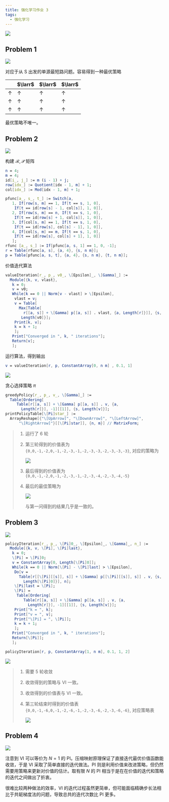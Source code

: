 ```yaml
---
title: 强化学习作业 3
tags:
  - 强化学习
---
```


![](https://img.duanyll.com/img/20240317121232.png)

## Problem 1

![](https://img.duanyll.com/img/20240317121318.png)

对应于从 S 出发的单源最短路问题。容易得到一种最优策略

|            | $\larr$    | $\larr$    | $\larr$    |
| ---------- | ---------- | ---------- | ---------- |
| $\uparrow$ | $\uparrow$ | $\uparrow$ | $\uparrow$ |
| $\uparrow$ | $\uparrow$ | $\uparrow$ | $\uparrow$ |
| $\uparrow$ | $\uparrow$ | $\uparrow$ | $\uparrow$ |

最优策略不唯一。

## Problem 2

![](https://img.duanyll.com/img/20240317121858.png)

构建 $\mathcal{R}, \mathcal{P}$ 矩阵

```mathematica
n = 4;
m = 4;
id[i_, j_] := m (i - 1) + j;
row[idx_] := Quotient[idx - 1, m] + 1;
col[idx_] := Mod[idx - 1, m] + 1;
```

```mathematica
pfunc[a_, s_, t_] := Switch[a,
   1, If[row[s, m] == 1, If[t == s, 1, 0],
    If[t == id[row[s] - 1, col[s]], 1, 0]],
   2, If[row[s, m] == n, If[t == s, 1, 0],
    If[t == id[row[s] + 1, col[s]], 1, 0]],
   3, If[col[s, m] == 1, If[t == s, 1, 0],
    If[t == id[row[s], col[s] - 1], 1, 0]],
   4, If[col[s, m] == m, If[t == s, 1, 0],
    If[t == id[row[s], col[s] + 1], 1, 0]]
   ];
rfunc [a_, s_] := If[pfunc[a, s, 1] == 1, 0, -1];
r = Table[rfunc[a, s], {a, 4}, {s, n m}];
p = Table[pfunc[a, s, t], {a, 4}, {s, n m}, {t, n m}];
```

价值迭代算法

```mathematica
valueIteration[r_, p_, v0_, \[Epsilon]_, \[Gamma]_] :=
  Module[{k, v, vlast},
   k = 0;
   v = v0;
   While[k == 0 || Norm[v - vlast] > \[Epsilon],
    vlast = v;
    v = Table[
      Max[Table[
        r[[a, s]] + \[Gamma] p[[a, s]] . vlast, {a, Length[r]}]], {s,
       Length[v0]}];
    Print[k, v];
    k = k + 1;
    ];
   Print["Converged in ", k, " iterations"];
   Return[v];
   ];
```

运行算法，得到输出

```mathematica
v = valueIteration[r, p, ConstantArray[0, n m] , 0.1, 1]
```

![](https://img.duanyll.com/img/20240317151607.png)

贪心选择策略 $\pi$

```mathematica
greedyPolicy[r_, p_, v_, \[Gamma]_] :=
  Table[Ordering[
     Table[r[[a, s]] + \[Gamma] p[[a, s]] . v, {a,
       Length[r]}], -1][[1]], {s, Length[v]}];
printPolicyTable[\[Pi]star_] :=
  ArrayReshape[{"\[UpArrow]", "\[DownArrow]", "\[LeftArrow]",
      "\[RightArrow]"}[[\[Pi]star]], {n, m}] // MatrixForm;
```

> 1. 运行了 6 轮
> 2. 第三轮得到的价值表为 `{0,0,-1,-2,0,-1,-2,-3,-1,-2,-3,-3,-2,-3,-3,-3}`, 对应的策略为
>
>    ![](https://img.duanyll.com/img/20240317151857.png)
>
> 3. 最后得到的价值表为 `{0,0,-1,-2,0,-1,-2,-3,-1,-2,-3,-4,-2,-3,-4,-5}`
> 4. 最后的最佳策略为
>
>    ![](https://img.duanyll.com/img/20240317152024.png)
>
>    与第一问得到的结果几乎是一致的。

## Problem 3

![](https://img.duanyll.com/img/20240317152119.png)

```mathematica
policyIteration[r_, p_, \[Pi]0_, \[Epsilon]_, \[Gamma]_, n_] :=
  Module[{k, v, \[Pi], \[Pi]last},
   k = 0;
   \[Pi] = \[Pi]0;
   v = ConstantArray[0, Length[\[Pi]0]];
   While[k == 0 || Norm[\[Pi] - \[Pi]last] > \[Epsilon],
    Do[v =
      Table[r[[\[Pi][[s]], s]] + \[Gamma] p[[\[Pi][[s]], s]] . v, {s,
        Length[\[Pi]0]}], n];
    \[Pi]last = \[Pi];
    \[Pi] =
     Table[Ordering[
        Table[r[[a, s]] + \[Gamma] p[[a, s]] . v, {a,
          Length[r]}], -1][[1]], {s, Length[v]}];
    Print["k = ", k];
    Print["v = ", v];
    Print["\[Pi] = ", \[Pi]];
    k = k + 1;
    ];
   Print["Converged in ", k, " iterations"];
   Return[\[Pi]];
   ];
```

```mathematica
policyIteration[r, p, ConstantArray[1, n m], 0.1, 1, 2]
```

![](https://img.duanyll.com/img/20240317155613.png)

> 1. 需要 5 轮收敛
> 2. 收敛得到的策略与 VI 一致。
> 3. 收敛得到的价值表与 VI 一致。
> 4. 第三轮结束时得到的价值表 `{0,0,-1,-6,0,-1,-2,-6,-1,-2,-3,-6,-2,-3,-6,-6}`, 对应策略表
>
>    ![](https://img.duanyll.com/img/20240317155905.png)

## Problem 4

![](https://img.duanyll.com/img/20240317155952.png)

注意到 VI 可以等价为 $N=1$ 的 PI。压缩映射原理保证了直接迭代最优价值函数能收敛，于是 VI 采取了简单直接的迭代做法。PI 则是利用价值来改进策略，但仍然需要用策略来更新对价值的估计。取有限 $N$ 的 PI 相当于是在在价值的迭代和策略的迭代之间做出了折衷。

很难比较两种做法的效率，VI 的迭代过程虽然更简单，但可能面临精确步长法相比于共轭梯度法的问题，导致总共的迭代次数比 PI 更多。
